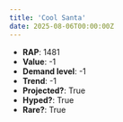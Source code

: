 ```yaml
---
title: 'Cool Santa'
date: 2025-08-06T00:00:00Z
---
```

- **RAP**: 1481
- **Value**: -1
- **Demand level**: -1
- **Trend**: -1
- **Projected?**: True
- **Hyped?**: True
- **Rare?**: True
